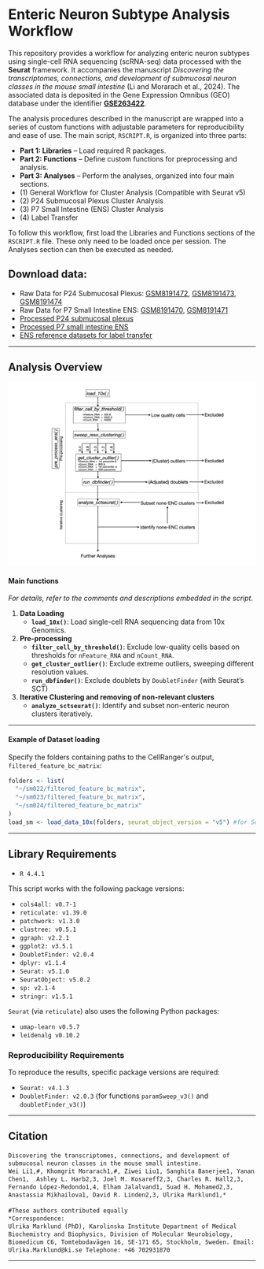 # Enteric Neuron Subtype Analysis Workflow

This repository provides a workflow for analyzing enteric neuron subtypes using single-cell RNA sequencing (scRNA-seq) data processed with the **Seurat** framework. It accompanies the manuscript *Discovering the transcriptomes, connections, and development of submucosal neuron classes in the mouse small intestine* (Li and Morarach et al., 2024). The associated data is deposited in the Gene Expression Omnibus (GEO) database under the identifier [**GSE263422**](https://www.ncbi.nlm.nih.gov/geo/query/acc.cgi?acc=GSE263422).

The analysis procedures described in the manuscript are wrapped into a series of custom functions with adjustable parameters for reproducibility and ease of use. The main script, `RSCRIPT.R`, is organized into three parts:

- **Part 1: Libraries** – Load required R packages.  
- **Part 2: Functions** – Define custom functions for preprocessing and analysis.  
- **Part 3: Analyses** – Perform the analyses, organized into four main sections.
- (1) General Workflow for Cluster Analysis (Compatible with Seurat v5)
- (2) P24 Submucosal Plexus Cluster Analysis
- (3) P7 Small Intestine (ENS) Cluster Analysis
- (4) Label Transfer 

To follow this workflow, first load the Libraries and Functions sections of the `RSCRIPT.R` file. These only need to be loaded once per session. The Analyses section can then be executed as needed.

## Download data: 
- Raw Data for P24 Submucosal Plexus: [GSM8191472](https://www.ncbi.nlm.nih.gov/geo/query/acc.cgi?acc=GSM8191472), [GSM8191473](https://www.ncbi.nlm.nih.gov/geo/query/acc.cgi?acc=GSM8191473), [GSM8191474](https://www.ncbi.nlm.nih.gov/geo/query/acc.cgi?acc=GSM8191474)
- Raw Data for P7 Small Intestine ENS: [GSM8191470](https://www.ncbi.nlm.nih.gov/geo/query/acc.cgi?acc=GSM8191470), [GSM8191471](https://www.ncbi.nlm.nih.gov/geo/query/acc.cgi?acc=GSM8191471)
- [Processed P24 submucosal plexus](https://drive.google.com/file/d/1orbvUEjSYKwx-IuV4US_vUiFzk13xO1u/view?usp=drive_link)
- [Processed P7 small intestine ENS](https://drive.google.com/file/d/1jsALFSSyUJTjgR6a_sj0qIgpLP5YNWG8/view?usp=drive_link)
- [ENS reference datasets for label transfer](https://drive.google.com/file/d/1Lmi6wDMmlhZ8JfWe2vmzS18qnWz4-Jqc/view?usp=drive_link)

---
## Analysis Overview
![Workflow Diagram](workflow.png)
#### Main functions
*For details, refer to the comments and descriptions embedded in the script.*
1. **Data Loading**
   - **`load_10x()`**: Load single-cell RNA sequencing data from 10x Genomics.
2. **Pre-processing**
   - **`filter_cell_by_threshold()`**: Exclude low-quality cells based on thresholds for `nFeature_RNA` and `nCount_RNA`.
   - **`get_cluster_outlier()`**: Exclude extreme outliers, sweeping different resolution values.
   - **`run_dbfinder()`**: Exclude doublets by `DoubletFinder` (with Seurat’s SCT)
3. **Iterative Clustering and removing of non-relevant clusters**
   - **`analyze_sctseurat()`**: Identify and subset non-enteric neuron clusters iteratively.
---
#### **Example of Dataset loading**
Specify the folders containing paths to the CellRanger's output, `filtered_feature_bc_matrix`:
```R
folders <- list(
  "~/sm022/filtered_feature_bc_matrix",
  "~/sm023/filtered_feature_bc_matrix",
  "~/sm024/filtered_feature_bc_matrix"
)
load_sm <- load_data_10x(folders, seurat_object_version = "v5") #for Seurat v5
```
---
## Library Requirements
- `R 4.4.1`
  
This script works with the following package versions:
- `cols4all: v0.7-1`
- `reticulate: v1.39.0`
- `patchwork: v1.3.0`
- `clustree: v0.5.1`
- `ggraph: v2.2.1`
- `ggplot2: v3.5.1`
- `DoubletFinder: v2.0.4`
- `dplyr: v1.1.4`
- `Seurat: v5.1.0`
- `SeuratObject: v5.0.2`
- `sp: v2.1-4`
- `stringr: v1.5.1`
  
`Seurat` (via `reticulate`) also uses the following Python packages:
- `umap-learn v0.5.7`
- `leidenalg v0.10.2`
### Reproducibility Requirements
To reproduce the results, specific package versions are required:
- `Seurat: v4.1.3`
- `DoubletFinder: v2.0.3` (for functions `paramSweep_v3()` and `doubletFinder_v3()`)
---
## Citation
```
Discovering the transcriptomes, connections, and development of submucosal neuron classes in the mouse small intestine.
Wei Li1,#, Khomgrit Morarach1,#, Ziwei Liu1, Sanghita Banerjee1, Yanan Chen1,  Ashley L. Harb2,3, Joel M. Kosareff2,3, Charles R. Hall2,3, Fernando López-Redondo1,4, Elham Jalalvand1, Suad H. Mohamed2,3, Anastassia Mikhailova1, David R. Linden2,3, Ulrika Marklund1,*

#These authors contributed equally
*Correspondence:
Ulrika Marklund (PhD), Karolinska Institute Department of Medical Biochemistry and Biophysics, Division of Molecular Neurobiology, Biomedicum C6, Tomtebodavägen 16, SE-171 65, Stockholm, Sweden. Email: Ulrika.Marklund@ki.se Telephone: +46 702931870
```
---
